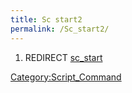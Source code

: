 ```yaml
---
title: Sc start2
permalink: /Sc_start2/
---
```


1.  REDIRECT [sc_start](/sc_start "wikilink")

[Category:Script_Command](/Category:Script_Command "wikilink")
